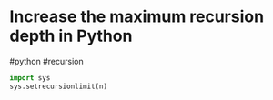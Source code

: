 # Increase the maximum recursion depth in Python
#python #recursion

```python
import sys
sys.setrecursionlimit(n)
```